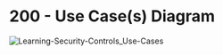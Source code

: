 # 200 - Use Case(s) Diagram

![Learning-Security-Controls_Use-Cases](https://github.com/vanHeemstraSystems/learning-security-controls/assets/1499433/9e102206-bd06-4222-ae1e-6f87c312eb4c)
